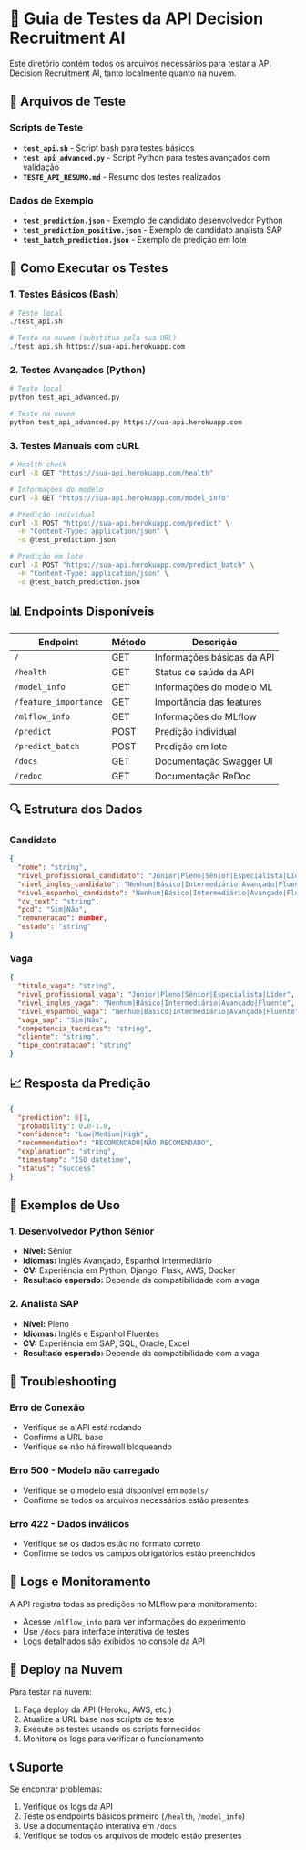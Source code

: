 # 🧪 Guia de Testes da API Decision Recruitment AI

Este diretório contém todos os arquivos necessários para testar a API Decision Recruitment AI, tanto localmente quanto na nuvem.

## 📁 Arquivos de Teste

### Scripts de Teste
- **`test_api.sh`** - Script bash para testes básicos
- **`test_api_advanced.py`** - Script Python para testes avançados com validação
- **`TESTE_API_RESUMO.md`** - Resumo dos testes realizados

### Dados de Exemplo
- **`test_prediction.json`** - Exemplo de candidato desenvolvedor Python
- **`test_prediction_positive.json`** - Exemplo de candidato analista SAP
- **`test_batch_prediction.json`** - Exemplo de predição em lote

## 🚀 Como Executar os Testes

### 1. Testes Básicos (Bash)

```bash
# Teste local
./test_api.sh

# Teste na nuvem (substitua pela sua URL)
./test_api.sh https://sua-api.herokuapp.com
```

### 2. Testes Avançados (Python)

```bash
# Teste local
python test_api_advanced.py

# Teste na nuvem
python test_api_advanced.py https://sua-api.herokuapp.com
```

### 3. Testes Manuais com cURL

```bash
# Health check
curl -X GET "https://sua-api.herokuapp.com/health"

# Informações do modelo
curl -X GET "https://sua-api.herokuapp.com/model_info"

# Predição individual
curl -X POST "https://sua-api.herokuapp.com/predict" \
  -H "Content-Type: application/json" \
  -d @test_prediction.json

# Predição em lote
curl -X POST "https://sua-api.herokuapp.com/predict_batch" \
  -H "Content-Type: application/json" \
  -d @test_batch_prediction.json
```

## 📊 Endpoints Disponíveis

| Endpoint | Método | Descrição |
|----------|--------|-----------|
| `/` | GET | Informações básicas da API |
| `/health` | GET | Status de saúde da API |
| `/model_info` | GET | Informações do modelo ML |
| `/feature_importance` | GET | Importância das features |
| `/mlflow_info` | GET | Informações do MLflow |
| `/predict` | POST | Predição individual |
| `/predict_batch` | POST | Predição em lote |
| `/docs` | GET | Documentação Swagger UI |
| `/redoc` | GET | Documentação ReDoc |

## 🔍 Estrutura dos Dados

### Candidato
```json
{
  "nome": "string",
  "nivel_profissional_candidato": "Júnior|Pleno|Sênior|Especialista|Líder",
  "nivel_ingles_candidato": "Nenhum|Básico|Intermediário|Avançado|Fluente",
  "nivel_espanhol_candidato": "Nenhum|Básico|Intermediário|Avançado|Fluente",
  "cv_text": "string",
  "pcd": "Sim|Não",
  "remuneracao": number,
  "estado": "string"
}
```

### Vaga
```json
{
  "titulo_vaga": "string",
  "nivel_profissional_vaga": "Júnior|Pleno|Sênior|Especialista|Líder",
  "nivel_ingles_vaga": "Nenhum|Básico|Intermediário|Avançado|Fluente",
  "nivel_espanhol_vaga": "Nenhum|Básico|Intermediário|Avançado|Fluente",
  "vaga_sap": "Sim|Não",
  "competencia_tecnicas": "string",
  "cliente": "string",
  "tipo_contratacao": "string"
}
```

## 📈 Resposta da Predição

```json
{
  "prediction": 0|1,
  "probability": 0.0-1.0,
  "confidence": "Low|Medium|High",
  "recommendation": "RECOMENDADO|NÃO RECOMENDADO",
  "explanation": "string",
  "timestamp": "ISO datetime",
  "status": "success"
}
```

## 🎯 Exemplos de Uso

### 1. Desenvolvedor Python Sênior
- **Nível:** Sênior
- **Idiomas:** Inglês Avançado, Espanhol Intermediário
- **CV:** Experiência em Python, Django, Flask, AWS, Docker
- **Resultado esperado:** Depende da compatibilidade com a vaga

### 2. Analista SAP
- **Nível:** Pleno
- **Idiomas:** Inglês e Espanhol Fluentes
- **CV:** Experiência em SAP, SQL, Oracle, Excel
- **Resultado esperado:** Depende da compatibilidade com a vaga

## 🔧 Troubleshooting

### Erro de Conexão
- Verifique se a API está rodando
- Confirme a URL base
- Verifique se não há firewall bloqueando

### Erro 500 - Modelo não carregado
- Verifique se o modelo está disponível em `models/`
- Confirme se todos os arquivos necessários estão presentes

### Erro 422 - Dados inválidos
- Verifique se os dados estão no formato correto
- Confirme se todos os campos obrigatórios estão preenchidos

## 📝 Logs e Monitoramento

A API registra todas as predições no MLflow para monitoramento:
- Acesse `/mlflow_info` para ver informações do experimento
- Use `/docs` para interface interativa de testes
- Logs detalhados são exibidos no console da API

## 🚀 Deploy na Nuvem

Para testar na nuvem:
1. Faça deploy da API (Heroku, AWS, etc.)
2. Atualize a URL base nos scripts de teste
3. Execute os testes usando os scripts fornecidos
4. Monitore os logs para verificar o funcionamento

## 📞 Suporte

Se encontrar problemas:
1. Verifique os logs da API
2. Teste os endpoints básicos primeiro (`/health`, `/model_info`)
3. Use a documentação interativa em `/docs`
4. Verifique se todos os arquivos de modelo estão presentes
